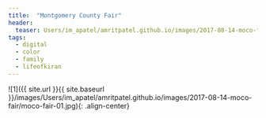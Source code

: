 ```yaml
---
title:  "Montgomery County Fair"
header:
  teaser: Users/im_apatel/amritpatel.github.io/images/2017-08-14-moco-fair/moco-fair-01.jpg
tags: 
  - digital
  - color
  - family
  - lifeofkiran
---
```


<p></p>
![1]({{ site.url }}{{ site.baseurl }}/images/Users/im_apatel/amritpatel.github.io/images/2017-08-14-moco-fair/moco-fair-01.jpg){: .align-center}
<figcaption> </figcaption>
<p></p>

